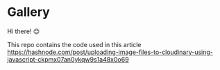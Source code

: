 # Gallery
Hi there! :blush:

This repo contains the code used in this article https://hashnode.com/post/uploading-image-files-to-cloudinary-using-javascript-ckpmx07an0ykqw9s1a48x0o69
